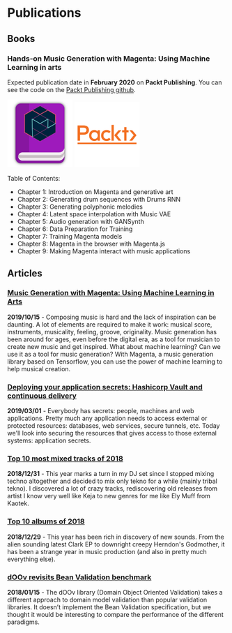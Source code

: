 # Publications

## Books

### Hands-on Music Generation with Magenta: Using Machine Learning in arts

Expected publication date in **February 2020** on **Packt Publishing**. You can
see the code on the [Packt Publishing github](https://github.com/PacktPublishing/hands-on-music-generation-with-magenta).

<img width="150px" src="magenta-book-icon.png" alt="Magenta book icon"/>
<img width="150px" src="packt-logo.png" alt="Packt logo"/>

Table of Contents:

- Chapter 1: Introduction on Magenta and generative art
- Chapter 2: Generating drum sequences with Drums RNN
- Chapter 3: Generating polyphonic melodies
- Chapter 4: Latent space interpolation with Music VAE
- Chapter 5: Audio generation with GANSynth
- Chapter 6: Data Preparation for Training
- Chapter 7: Training Magenta models
- Chapter 8: Magenta in the browser with Magenta.js
- Chapter 9: Making Magenta interact with music applications

## Articles

### [Music Generation with Magenta: Using Machine Learning in Arts](2019-10-15-music-generation-with-magenta)

**2019/10/15** - Composing music is hard and the lack of inspiration can 
be daunting. A lot of elements are required to make it work: 
musical score, instruments, musicality, feeling, groove, originality. 
Music generation has been around for ages, even before the digital era, 
as a tool for musician to create new music and get inspired. What about 
machine learning? Can we use it as a tool for music generation? With Magenta, 
a music generation library based on Tensorflow, you can use the power of 
machine learning to help musical creation.

### [Deploying your application secrets: Hashicorp Vault and continuous delivery](2019-03-01-hashicorp-vault-and-continuous-delivery)

**2019/03/01** - Everybody has secrets: people, machines and web applications. 
Pretty much any application needs to access external or protected resources: 
databases, web services, secure tunnels, etc. Today we'll look into securing 
the resources that gives access to those external systems: application secrets.

### [Top 10 most mixed tracks of 2018](2018-12-31-top-10-mixed-tracks-2018)

**2018/12/31** - This year marks a turn in my DJ set since I stopped mixing 
techno altogether and decided to mix only tekno for a while (mainly 
tribal tekno). I discovered a lot of crazy tracks, rediscovering old releases 
from artist I know very well like Keja to new genres for me like Ely Muff 
from Kaotek.

### [Top 10 albums of 2018](2018-12-29-top-10-albums-2018)

**2018/12/29** - This year has been rich in discovery of new sounds. From the
 alien sounding latest Clark EP to downright creepy Herndon's Godmother, it 
 has been a strange year in music production (and also in pretty much 
 everything else).

### [dOOv revisits Bean Validation benchmark](2018-01-15-doov-revisits-bean-validation-benchmark)

**2018/01/15** - The dOOv library (Domain Object Oriented Validation) takes a 
different approach to domain model validation than popular validation 
libraries. It doesn’t implement the Bean Validation specification, but we 
thought it would be interesting to compare the performance of the 
different paradigms.

